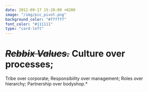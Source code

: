 ```yaml
---
date: 2012-09-17 15:20:09 +0200
image: "/img/pic_pivot.png"
background_color: "#ffffff"
font_color: "#111111"
type: "card-left"
---
```

# *~~Rebbix Values.~~* Culture over processes;
Tribe over corporate;
Responsibility over management;
Roles over hierarchy;
Partnership over bodyshop.*
